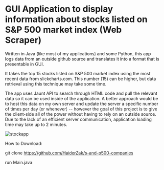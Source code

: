# GUI Application to display information about stocks listed on S&P 500 market index (Web Scraper)
Written in Java (like most of my applications) and some Python, this app logs data from an outside github source and translates it into a format that is presentable in GUI. 

It takes the top 15 stocks listed on S&P 500 market index using the most recent data from slickcharts.com. This number (15) can be higher, but data retrieval using this technique may take some time.

The app uses Jaunt API to search through HTML code and pull the relevant data so it can be used inside of the application. A better approach would be to host this data on my own server and update the server a specific number of times per day (or whenever) -- however the goal of this project is to give the client-side all of the power without having to rely on an outside source. Due to the lack of an efficient server communication, application loading time may take up to 2 minutes.

![stockapp](https://user-images.githubusercontent.com/37321974/111689760-d3396c00-8802-11eb-91f2-7692f2f85788.PNG)

How to Download:

git clone https://github.com/HaiderZak/s-and-p500-companies

run Main.java
